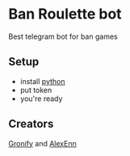 # Ban Roulette bot
Best telegram bot for ban games

## Setup
- install [python](https://www.python.org/)
- put token
- you're ready

## Creators
[Gronify](https://github.com/Gronify) and [AlexEnn](https://github.com/AlexEnn)

